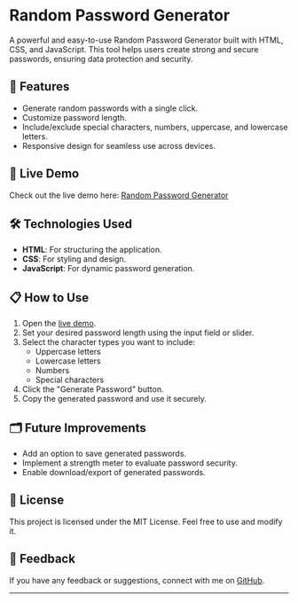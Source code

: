 # Random Password Generator

A powerful and easy-to-use Random Password Generator built with HTML, CSS, and JavaScript. This tool helps users create strong and secure passwords, ensuring data protection and security.

## 🌟 Features

- Generate random passwords with a single click.
- Customize password length.
- Include/exclude special characters, numbers, uppercase, and lowercase letters.
- Responsive design for seamless use across devices.

## 🚀 Live Demo

Check out the live demo here: [Random Password Generator](https://salil-sri.github.io/Random-Password-Generator/)

## 🛠️ Technologies Used

- **HTML**: For structuring the application.
- **CSS**: For styling and design.
- **JavaScript**: For dynamic password generation.

## 📋 How to Use

1. Open the [live demo](https://salil-sri.github.io/Random-Password-Generator/).
2. Set your desired password length using the input field or slider.
3. Select the character types you want to include:
   - Uppercase letters
   - Lowercase letters
   - Numbers
   - Special characters
4. Click the "Generate Password" button.
5. Copy the generated password and use it securely.

## 🗂️ Future Improvements

- Add an option to save generated passwords.
- Implement a strength meter to evaluate password security.
- Enable download/export of generated passwords.

## 📜 License

This project is licensed under the MIT License. Feel free to use and modify it.

## 💬 Feedback

If you have any feedback or suggestions, connect with me on [GitHub](https://github.com/salil-sri).

---


